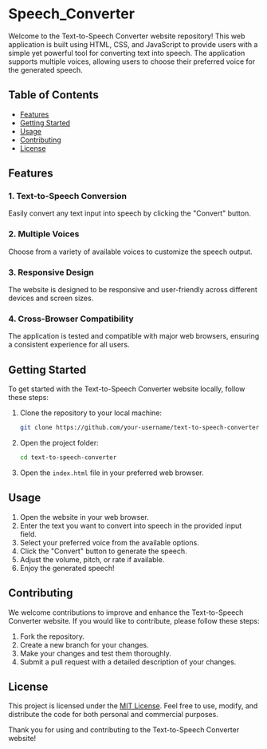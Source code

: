 ﻿# Speech_Converter

Welcome to the Text-to-Speech Converter website repository! This web application is built using HTML, CSS, and JavaScript to provide users with a simple yet powerful tool for converting text into speech. The application supports multiple voices, allowing users to choose their preferred voice for the generated speech.

## Table of Contents
- [Features](#features)
- [Getting Started](#getting-started)
- [Usage](#usage)
- [Contributing](#contributing)
- [License](#license)

## Features

### 1. Text-to-Speech Conversion
Easily convert any text input into speech by clicking the "Convert" button.

### 2. Multiple Voices
Choose from a variety of available voices to customize the speech output.

### 3. Responsive Design
The website is designed to be responsive and user-friendly across different devices and screen sizes.

### 4. Cross-Browser Compatibility
The application is tested and compatible with major web browsers, ensuring a consistent experience for all users.

## Getting Started

To get started with the Text-to-Speech Converter website locally, follow these steps:

1. Clone the repository to your local machine:
   ```bash
   git clone https://github.com/your-username/text-to-speech-converter.git
   ```

2. Open the project folder:
   ```bash
   cd text-to-speech-converter
   ```

3. Open the `index.html` file in your preferred web browser.

## Usage

1. Open the website in your web browser.
2. Enter the text you want to convert into speech in the provided input field.
3. Select your preferred voice from the available options.
4. Click the "Convert" button to generate the speech.
5. Adjust the volume, pitch, or rate if available.
6. Enjoy the generated speech!

## Contributing

We welcome contributions to improve and enhance the Text-to-Speech Converter website. If you would like to contribute, please follow these steps:

1. Fork the repository.
2. Create a new branch for your changes.
3. Make your changes and test them thoroughly.
4. Submit a pull request with a detailed description of your changes.

## License

This project is licensed under the [MIT License](LICENSE). Feel free to use, modify, and distribute the code for both personal and commercial purposes.

Thank you for using and contributing to the Text-to-Speech Converter website!
